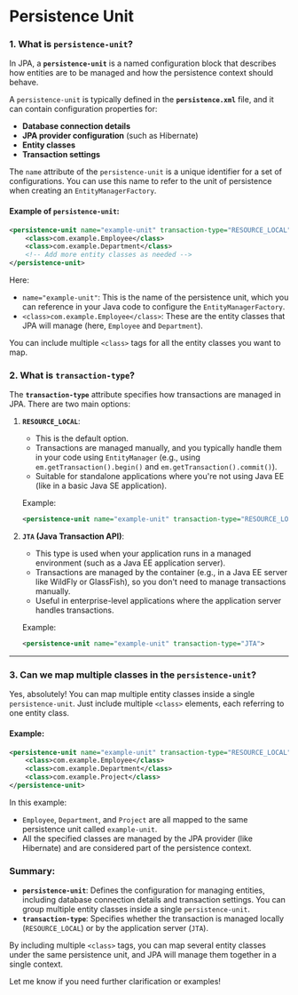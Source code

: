 # Persistence Unit

### **1. What is `persistence-unit`?**

In JPA, a **`persistence-unit`** is a named configuration block that describes how entities are to be managed and how the persistence context should behave.

A `persistence-unit` is typically defined in the **`persistence.xml`** file, and it can contain configuration properties for:

- **Database connection details**
- **JPA provider configuration** (such as Hibernate)
- **Entity classes**
- **Transaction settings**

The `name` attribute of the `persistence-unit` is a unique identifier for a set of configurations. You can use this name to refer to the unit of persistence when creating an `EntityManagerFactory`.

#### Example of `persistence-unit`:
```xml
<persistence-unit name="example-unit" transaction-type="RESOURCE_LOCAL">
    <class>com.example.Employee</class>
    <class>com.example.Department</class>
    <!-- Add more entity classes as needed -->
</persistence-unit>
```

Here:
- `name="example-unit"`: This is the name of the persistence unit, which you can reference in your Java code to configure the `EntityManagerFactory`.
- `<class>com.example.Employee</class>`: These are the entity classes that JPA will manage (here, `Employee` and `Department`).
  
You can include multiple `<class>` tags for all the entity classes you want to map.

### **2. What is `transaction-type`?**

The **`transaction-type`** attribute specifies how transactions are managed in JPA. There are two main options:

1. **`RESOURCE_LOCAL`**:
   - This is the default option.
   - Transactions are managed manually, and you typically handle them in your code using `EntityManager` (e.g., using `em.getTransaction().begin()` and `em.getTransaction().commit()`).
   - Suitable for standalone applications where you're not using Java EE (like in a basic Java SE application).
   
   Example:
   ```xml
   <persistence-unit name="example-unit" transaction-type="RESOURCE_LOCAL">
   ```

2. **`JTA` (Java Transaction API)**:
   - This type is used when your application runs in a managed environment (such as a Java EE application server).
   - Transactions are managed by the container (e.g., in a Java EE server like WildFly or GlassFish), so you don't need to manage transactions manually.
   - Useful in enterprise-level applications where the application server handles transactions.

   Example:
   ```xml
   <persistence-unit name="example-unit" transaction-type="JTA">
   ```

---

### **3. Can we map multiple classes in the `persistence-unit`?**

Yes, absolutely! You can map multiple entity classes inside a single `persistence-unit`. Just include multiple `<class>` elements, each referring to one entity class.

#### Example:
```xml
<persistence-unit name="example-unit" transaction-type="RESOURCE_LOCAL">
    <class>com.example.Employee</class>
    <class>com.example.Department</class>
    <class>com.example.Project</class>
</persistence-unit>
```

In this example:
- `Employee`, `Department`, and `Project` are all mapped to the same persistence unit called `example-unit`.
- All the specified classes are managed by the JPA provider (like Hibernate) and are considered part of the persistence context.

### **Summary:**

- **`persistence-unit`**: Defines the configuration for managing entities, including database connection details and transaction settings. You can group multiple entity classes inside a single `persistence-unit`.
- **`transaction-type`**: Specifies whether the transaction is managed locally (`RESOURCE_LOCAL`) or by the application server (`JTA`).
  
By including multiple `<class>` tags, you can map several entity classes under the same persistence unit, and JPA will manage them together in a single context.

Let me know if you need further clarification or examples!

